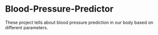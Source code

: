 # Blood-Pressure-Predictor
These project tells about blood pressure prediction in our body based on different parameters.

